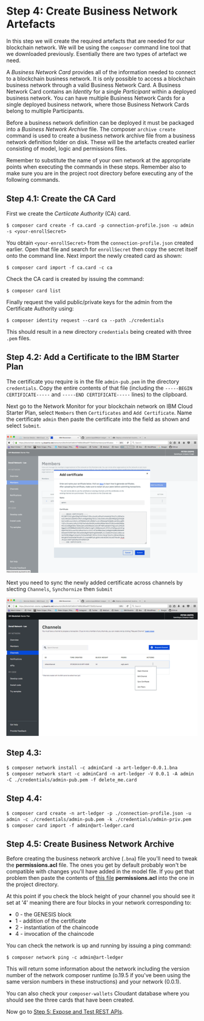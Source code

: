 # Step 4: Create Business Network Artefacts
In this step we will create the required artefacts that are needed for our blockchain network. We will be using the `composer` command line tool that we downloaded previously. Esentially there are two types of artefact we need.

A *Business Network Card* provides all of the information needed to connect to a blockchain business network. It is only possible to access a blockchain business network through a valid Business Network Card. A Business Network Card contains an *Identity* for a single *Participant* within a deployed business network. You can have multiple Business Network Cards for a single deployed business network, where those Business Network Cards belong to multiple Participants.

Before a business network definition can be deployed it must be packaged into a *Business Network Archive* file. The composer `archive create` command is used to create a business network archive file from a business network definition folder on disk. These will be the artefacts created earlier consisting of model, logic and permissions files.

Remember to substitute the name of your own network at the appropriate points when executing the commands in these steps. Remember also to make sure you are in the project root directory before executing any of the following commands.

## Step 4.1: Create the CA Card
First we create the *Certiicate Authority* (CA) card.
```
$ composer card create -f ca.card -p connection-profile.json -u admin -s <your-enrollSecret>
```
You obtain `<your-enrollSecret>` from the `connection-profile.json` created earlier. Open that file and search for `enrollSecret` then copy the secret itself onto the command line. Next import the newly created card as shown:
```
$ composer card import -f ca.card -c ca
```
Check the CA card is created by issuing the command:
```
$ composer card list
```
Finally request the valid public/private keys for the admin from the Certificate Authority using:
```
$ composer identity request --card ca --path ./credentials
```
This should result in a new directory `credentials` being created with three `.pem` files.

## Step 4.2: Add a Certificate to the IBM Starter Plan
The certificate you require is in the file `admin-pub.pem` in the directory `credentials`. Copy the entire contents of that file (including the `-----BEGIN CERTIFICATE-----` and `-----END CERTIFICATE-----` lines) to the clipboard.

Next go to the Network Monitor for your blockchain network on IBM Cloud Starter Plan, select `Members` then `Certificates` and `Add Certificate`. Name the certificate `admin` then paste the certificate into the field as shown and select `Submit`.

![artefacts01](../images/Artefacts01.png "artefacts01")

Next you need to sync the newly added certificate across channels by slecting `Channels`, `Synchornize` then `Submit`

![artefacts02](../images/Artefacts02.png "artefacts02")

## Step 4.3:
```
$ composer network install -c adminCard -a art-ledger-0.0.1.bna
$ composer network start -c adminCard -n art-ledger -V 0.0.1 -A admin -C ./credentials/admin-pub.pem -f delete_me.card
```

## Step 4.4:
```
$ composer card create -n art-ledger -p ./connection-profile.json -u admin -c ./credentials/admin-pub.pem -k ./credentials/admin-priv.pem
$ composer card import -f admin@art-ledger.card
```

## Step 4.5: Create Business Network Archive
Before creating the business network archive (`.bna`) file you'll need to tweak the **permissions.acl** file. The ones you get by default probably won't be compatible with changes you'll have added in the model file. If you get that problem then paste the contents of [this file](https://github.com/petercrippsIBM/art-ledger/blob/master/archive/permissions-v0.0.1.acl) **permissions.acl** into the one in the project directory.

At this point if you check the block height of your channel you should see it set at '4' meaning there are four blocks in your network corresponding to:
* 0 - the GENESIS block
* 1 - addition of the certificate
* 2 - instantiation of the chaincode
* 4 - invocation of the chaincode

You can check the network is up and running by issuing a ping command:
```
$ composer network ping -c admin@art-ledger
```
This will return some information about the network including the version number of the network composer runtime (o.19.5 if you've been using the same version numbers in these instructions) and your network (0.0.1).

You can also check your `composer-wallets` Cloudant database where you should see the three cards that have been created.

Now go to [Step 5: Expose and Test REST APIs](../docs/05%20REST%20APIs.md).
